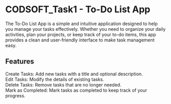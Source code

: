 # CODSOFT_Task1 - To-Do List App

The To-Do List App is a simple and intuitive application designed to help you manage your tasks effectively. Whether you need to organize your daily activities, plan your projects, or keep track of your to-do items, this app provides a clean and user-friendly interface to make task management easy.

## Features
Create Tasks: Add new tasks with a title and optional description.  
Edit Tasks: Modify the details of existing tasks.  
Delete Tasks: Remove tasks that are no longer needed.  
Mark as Completed: Mark tasks as completed to keep track of your progress.
